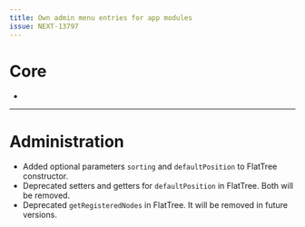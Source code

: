 ```yaml
---
title: Own admin menu entries for app modules
issue: NEXT-13797
---
```

# Core
*  
___
# Administration
* Added optional parameters `sorting` and `defaultPosition` to FlatTree constructor.
* Deprecated setters and getters for `defaultPosition` in FlatTree. Both will be removed.
* Deprecated `getRegisteredNodes` in FlatTree. It will be removed in future versions.
